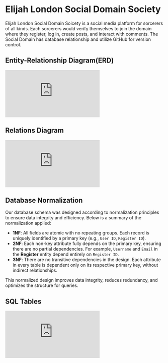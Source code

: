 # Elijah London Social Domain Society 
 Elijah London Social Domain Soicety is a social media platform for sorcerers of all kinds. Each sorcerers would verify themselves to join the domain where they register, log in, create posts, and interact with comments.
 The Social Domain has database relationship and utilize GitHub for version control. 
 ## Entity-Relationship Diagram(ERD) 
 ![Entity-Relationship Diagram](https://github.com/user-attachments/files/17699056/Elijah.London.Entity-.Relationship.Diagram.1.pdf)
##  Relations Diagram 
![Relations Diagram](https://github.com/user-attachments/files/17699076/Elijah.London.Relations.Diagram.pdf)
## Database Normalization

Our database schema was designed according to normalization principles to ensure data integrity and efficiency. Below is a summary of the normalization applied:

- **1NF**: All fields are atomic with no repeating groups. Each record is uniquely identified by a primary key (e.g., `User ID`, `Register ID`).
- **2NF**: Each non-key attribute fully depends on the primary key, ensuring there are no partial dependencies. For example, `Username` and `Email` in the **Register** entity depend entirely on `Register ID`.
- **3NF**: There are no transitive dependencies in the design. Each attribute in every table is dependent only on its respective primary key, without indirect relationships.

This normalized design improves data integrity, reduces redundancy, and optimizes the structure for queries.
## SQL Tables 
![SQL Tables](https://github.com/user-attachments/files/17757205/Elijah.London.SQL.Quieries.pdf)
